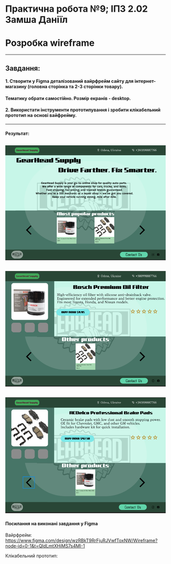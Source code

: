 # Практична робота №9; ІПЗ 2.02 Замша Даніїл
# Розробка wireframe
---

## Завдання:
#### 1. Cтворити у Figma  деталізований  вайрфрейм  сайту для інтернет-магазину (головна сторінка та 2-3 сторінки товару).
#### Тематику обрати самостійно. Розмір екранів - desktop.
#### 2. Використати інструменти прототипування і зробити клікабельний прототип на основі вайфрейму.
---

#### Результат:
![page1](images/page1.png "Main page")
---
![page2](images/page2.png "Product 1")
---
![page3](images/page3.png "Product 2")
---

#### Посилання на виконані завдання у Figma

Вайрфрейм:
https://www.figma.com/design/wzRBkT9RrFjuRJVwfToxNW/Wireframe?node-id=0-1&t=QIdLmtXHiMS7s4MI-1

Клікабельний прототип:

